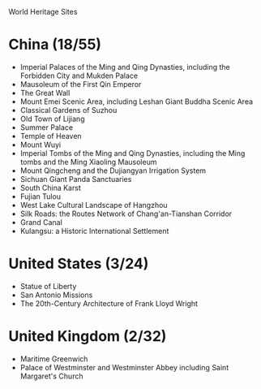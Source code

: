 World Heritage Sites

# China (18/55)

- Imperial Palaces of the Ming and Qing Dynasties, including the Forbidden City and Mukden Palace
- Mausoleum of the First Qin Emperor
- The Great Wall
- Mount Emei Scenic Area, including Leshan Giant Buddha Scenic Area
- Classical Gardens of Suzhou
- Old Town of Lijiang
- Summer Palace
- Temple of Heaven
- Mount Wuyi
- Imperial Tombs of the Ming and Qing Dynasties, including the Ming tombs and the Ming Xiaoling Mausoleum
- Mount Qingcheng and the Dujiangyan Irrigation System
- Sichuan Giant Panda Sanctuaries
- South China Karst
- Fujian Tulou
- West Lake Cultural Landscape of Hangzhou
- Silk Roads: the Routes Network of Chang'an-Tianshan Corridor
- Grand Canal
- Kulangsu: a Historic International Settlement

# United States (3/24)

- Statue of Liberty
- San Antonio Missions
- The 20th-Century Architecture of Frank Lloyd Wright

# United Kingdom (2/32)

- Maritime Greenwich
- Palace of Westminster and Westminster Abbey including Saint Margaret's Church
